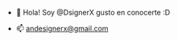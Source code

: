 - 👋 Hola! Soy @DsignerX gusto en conocerte :D

- 📫 andesignerx@gmail.com

<!---
Dsignerx/Dsignerx is a ✨ special ✨ repository because its `README.md` (this file) appears on your GitHub profile.
You can click the Preview link to take a look at your changes.
--->
